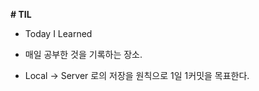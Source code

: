 **# TIL**



- Today I Learned

- 매일 공부한 것을 기록하는 장소.

- Local -> Server 로의 저장을 원칙으로 1일 1커밋을 목표한다.




